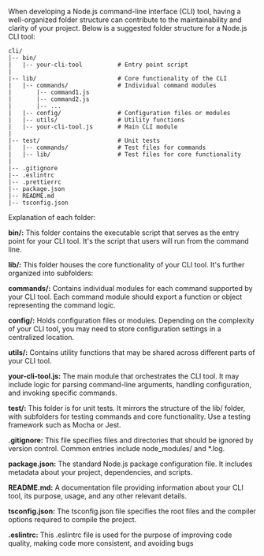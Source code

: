 When developing a Node.js command-line interface (CLI) tool, having a well-organized folder structure can contribute to the maintainability and clarity of your project. Below is a suggested folder structure for a Node.js CLI tool:

```
cli/
|-- bin/
|   |-- your-cli-tool          # Entry point script
|
|-- lib/                       # Core functionality of the CLI
|   |-- commands/              # Individual command modules
|       |-- command1.js
|       |-- command2.js
|       |-- ...
|   |-- config/                # Configuration files or modules
|   |-- utils/                 # Utility functions
|   |-- your-cli-tool.js       # Main CLI module
|
|-- test/                      # Unit tests
|   |-- commands/              # Test files for commands
|   |-- lib/                   # Test files for core functionality
|
|-- .gitignore
|-- .eslintrc
|-- .prettierrc
|-- package.json
|-- README.md
|-- tsconfig.json
```

Explanation of each folder:

**bin/:** This folder contains the executable script that serves as the entry point for your CLI tool. It's the script that users will run from the command line.

**lib/:** This folder houses the core functionality of your CLI tool. It's further organized into subfolders:

**commands/:** Contains individual modules for each command supported by your CLI tool. Each command module should export a function or object representing the command logic.

**config/:** Holds configuration files or modules. Depending on the complexity of your CLI tool, you may need to store configuration settings in a centralized location.

**utils/:** Contains utility functions that may be shared across different parts of your CLI tool.

**your-cli-tool.js:** The main module that orchestrates the CLI tool. It may include logic for parsing command-line arguments, handling configuration, and invoking specific commands.

**test/:** This folder is for unit tests. It mirrors the structure of the lib/ folder, with subfolders for testing commands and core functionality. Use a testing framework such as Mocha or Jest.

**.gitignore:** This file specifies files and directories that should be ignored by version control. Common entries include node_modules/ and \*.log.

**package.json:** The standard Node.js package configuration file. It includes metadata about your project, dependencies, and scripts.

**README.md:** A documentation file providing information about your CLI tool, its purpose, usage, and any other relevant details.

**tsconfig.json:** The tsconfig.json file specifies the root files and the compiler options required to compile the project.

**.eslintrc:** This .eslintrc file is used for the purpose of improving code quality, making code more consistent, and avoiding bugs
